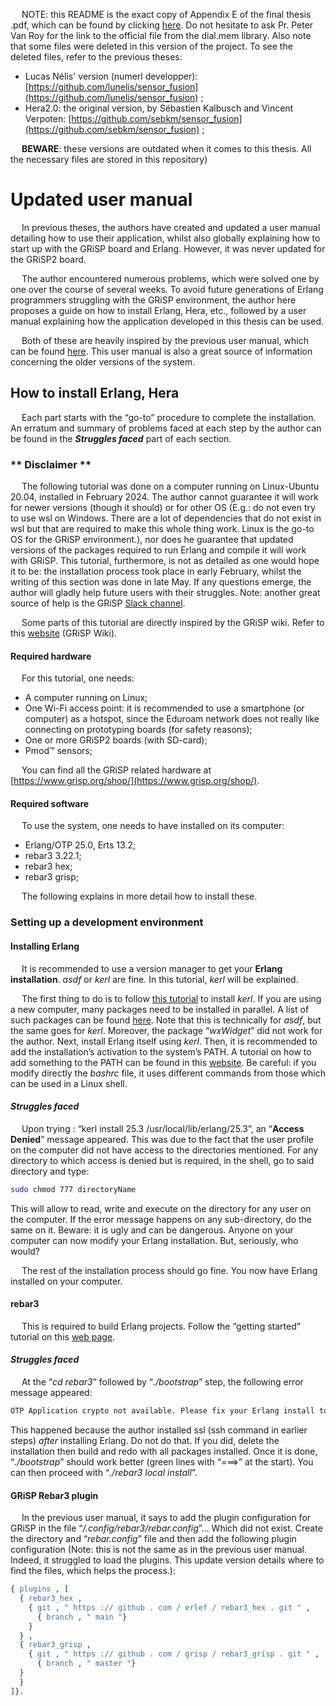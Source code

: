 &emsp; NOTE: this README is the exact copy of Appendix E of the final thesis .pdf, which can be found by clicking [here](https://github.com/Neackow/movement_detection/blob/main/ISENGUERRE_50041800_2024.pdf). Do not hesitate to ask Pr. Peter Van Roy for the link to the official file from the dial.mem library. Also note that some files were deleted in this version of the project. To see the deleted files, refer to the previous theses: 
  - Lucas Nélis' version (numerl developper): [https://github.com/lunelis/sensor_fusion](https://github.com/lunelis/sensor_fusion) ;
  - Hera2.0: the original version, by Sébastien Kalbusch and Vincent Verpoten: [https://github.com/sebkm/sensor_fusion](https://github.com/sebkm/sensor_fusion) ;

&emsp; **BEWARE**: these versions are outdated when it comes to this thesis. All the necessary files are stored in this repository)

# Updated user manual

&emsp; In previous theses, the authors have created and updated a user manual detailing how to use their application, whilst also globally explaining how to start up with the GRiSP board and Erlang. However, it was never updated for the GRiSP2 board.

&emsp; The author encountered numerous problems, which were solved one by one over the course of several weeks. To avoid future generations of Erlang programmers struggling with the GRiSP environment, the author here proposes a guide on how to install Erlang, Hera, etc., followed by a user manual explaining how the application developed in this thesis can be used.

&emsp; Both of these are heavily inspired by the previous user manual, which can be found [here](https://github.com/lunelis/sensor_fusion). This user manual is also a great source of information concerning the older versions of the system.

## How to install Erlang, Hera

&emsp; Each part starts with the “go-to” procedure to complete the installation. An erratum and summary of problems faced at each step by the author can be found in the **_Struggles faced_** part of each section.

### ** Disclaimer **

&emsp; The following tutorial was done on a computer running on Linux-Ubuntu 20.04, installed in February 2024. The author cannot guarantee it will work for newer versions (though it should) or for other OS (E.g.: do not even try to use wsl on Windows. There are a lot of dependencies that do not exist in wsl but that are required to make this whole thing work. Linux is the go-to OS for the GRiSP environment.), nor does he guarantee that updated versions of the packages required to run Erlang and compile it will work with GRiSP. This tutorial, furthermore, is not as detailed as one would hope it to be: the installation process took place in early February, whilst the writing of this section was done in late May. If any questions emerge, the author will gladly help future users with their struggles. Note: another great source of help is the GRiSP [Slack channel](https://github.com/grisp/grisp/wiki).


&emsp; Some parts of this tutorial are directly inspired by the GRiSP wiki. Refer to this [website](https://github.com/grisp/grisp/wiki) (GRiSP Wiki).


#### Required hardware

&emsp; For this tutorial, one needs:
  - A computer running on Linux;
  - One Wi-Fi access point: it is recommended to use a smartphone (or computer) as a hotspot, since the Eduroam network does not really like connecting on prototyping boards (for safety reasons);
  - One or more GRiSP2 boards (with SD-card);
  - Pmod™ sensors;

&emsp; You can find all the GRiSP related hardware at [https://www.grisp.org/shop/](https://www.grisp.org/shop/).

#### Required software

&emsp; To use the system, one needs to have installed on its computer:
  - Erlang/OTP 25.0, Erts 13.2;
  - rebar3 3.22.1;
  - rebar3 hex;
  - rebar3 grisp;

&emsp; The following explains in more detail how to install these.

### Setting up a development environment

#### Installing Erlang

&emsp; It is recommended to use a version manager to get your **Erlang installation**. _asdf_ or _kerl_ are
fine. In this tutorial, _kerl_ will be explained.

&emsp; The first thing to do is to follow [this tutorial](https://github.com/kerl/kerl)
to install _kerl_. If you are using a new computer,
many packages need to be installed in parallel. A list of such packages can be found [here](https://github.com/asdf-vm/asdf-erlang/pull/10/files). Note
that this is technically for _asdf_, but the same goes for _kerl_. Moreover, the package “_wxWidget_” did
not work for the author. Next, install Erlang itself using _kerl_. Then, it is recommended to add the
installation’s activation to the system’s PATH. A tutorial on how to add something to the PATH
can be found in this [website](https://www.howtogeek.com/658904/how-to-add-a-directory-to-your-path-in-linux/). Be careful: if you modify directly the _bashrc_ file, it uses different
commands from those which can be used in a Linux shell.

#### _Struggles faced_

&emsp; Upon trying : “kerl install 25.3 /usr/local/lib/erlang/25.3”, an “**Access Denied**” message appeared. This was due to the fact that the user profile on the computer did not have access to the
directories mentioned. For any directory to which access is denied but is required, in the shell, go to said directory and type:

``` bash 
sudo chmod 777 directoryName
```

This will allow to read, write and execute on the directory for any user on the computer. If the
error message happens on any sub-directory, do the same on it. Beware: it is ugly and can be
dangerous. Anyone on your computer can now modify your Erlang installation. But, seriously,
who would?

&emsp; The rest of the installation process should go fine. You now have Erlang installed on your
computer.

#### rebar3

&emsp; This is required to build Erlang projects. Follow the “getting started” tutorial on this [web page](https://github.com/erlang/rebar3).

#### _Struggles faced_

&emsp; At the “_cd rebar3_” followed by “_./bootstrap_” step, the following error message appeared:

``` bash
OTP Application crypto not available. Please fix your Erlang install to support it and try again .
```

This happened because the author installed ssl (ssh command in earlier steps) _after_ installing
Erlang. Do not do that. If you did, delete the installation then build and redo with all packages
installed. Once it is done, “_./bootstrap_” should work better (green lines with “===>” at the
start). You can then proceed with “_./rebar3 local install_”.

#### GRiSP Rebar3 plugin

&emsp; In the previous user manual, it says to add the plugin configuration for GRiSP in the file
“_/.config/rebar3/rebar.config_”... Which did not exist. Create the directory and “_rebar.config_” file
and then add the following plugin configuration (Note: this is not the same as in the previous user manual. Indeed, it struggled to load the plugins. This update
version details where to find the files, which helps the process.):

``` erlang
{ plugins , [
  { rebar3_hex ,
    { git , " https :// github . com / erlef / rebar3_hex . git " ,
      { branch , " main "}
    }
  } ,
  { rebar3_grisp ,
    { git , " https :// github . com / grisp / rebar3_grisp . git " ,
      { branch , " master "}
  }
  }
]}.

```






